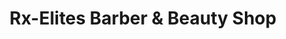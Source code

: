 ---
title: "Rx-Elites Barber & Beauty Shop"
url: /atlanta/rx-elites-barber-and-beauty-shop/
shop: hairdresser
---